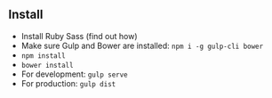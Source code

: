 ## Install

- Install Ruby Sass (find out how)
- Make sure Gulp and Bower are installed: `npm i -g gulp-cli bower`
- `npm install`
- `bower install`
- For development: `gulp serve`
- For production: `gulp dist`
